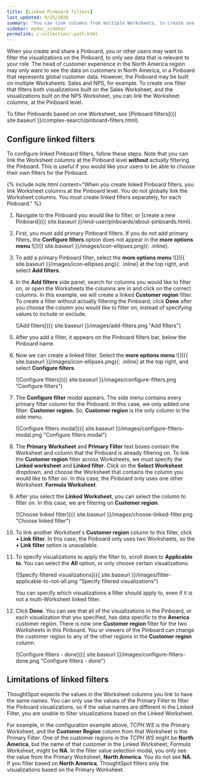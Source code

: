```yaml
---
title: [Linked Pinboard filters]
last_updated: 9/25/2020
summary: "You can link columns from multiple Worksheets, to create one Pinboard filter for visualizations that come from different Worksheets."
sidebar: mydoc_sidebar
permalink: /:collection/:path.html
---
```

When you create and share a Pinboard, you or other users may want to filter the visualizations on the Pinboard, to only see data that is relevant to your role. The head of customer experience in the North America region may only want to see the data on customers in North America, in a Pinboard that represents global customer data. However, the Pinboard may be built on multiple Worksheets: Sales and NPS, for example. To create one filter that filters both visualizations built on the Sales Worksheet, and the visualizations built on the NPS Worksheet, you can link the Worksheet columns, at the Pinboard level.

To filter Pinboards based on one Worksheet, see [Pinboard filters]({{ site.baseurl }}/complex-search/pinboard-filters.html).

## Configure linked filters
To configure linked Pinboard filters, follow these steps. Note that you can link the Worksheet columns at the Pinboard level ***without*** actually filtering the Pinboard. This is useful if you would like your users to be able to choose their own filters for the Pinboard.

{% include note.html content="When you create linked Pinboard filters, you link Worksheet columns at the Pinboard level. You do not globally link the Worksheet columns. You must create linked filters separately, for each Pinboard." %}

1. Navigate to the Pinboard you would like to filter, or [create a new Pinboard]({{ site.baseurl }}/end-user/pinboards/about-pinboards.html).

2. First, you must add primary Pinboard filters. If you do not add primary filters, the **Configure filters** option does not appear in the **more options menu** ![]({{ site.baseurl }}/images/icon-ellipses.png){: .inline}.

3. To add a primary Pinboard filter, select the **more options menu** ![]({{ site.baseurl }}/images/icon-ellipses.png){: .inline} at the top right, and select **Add filters**.

4. In the **Add filters** side panel, search for columns you would like to filter on, or open the Worksheets the columns are in and click on the correct columns. In this example, we will create a linked **Customer region** filter. To create a filter without actually filtering the Pinboard, click **Done** after you choose the column you would like to filter on, instead of specifying values to include or exclude.

    ![Add filters]({{ site.baseurl }}/images/add-filters.png "Add filters")

5. After you add a filter, it appears on the Pinboard filters bar, below the Pinboard name.

6. Now we can create a linked filter. Select the **more options menu** ![]({{ site.baseurl }}/images/icon-ellipses.png){: .inline} at the top right, and select **Configure filters**.

    ![Configure filters]({{ site.baseurl }}/images/configure-filters.png "Configure filters")

7. The **Configure filter** modal appears. The side menu contains every primary filter column for the Pinboard. In this case, we only added one filter: **Customer region**. So, **Customer region** is the only column in the side menu.

    ![Configure filters modal]({{ site.baseurl }}/images/configure-filters-modal.png "Configure filters modal")

8. The **Primary Worksheet** and **Primary Filter** text boxes contain the Worksheet and column that the Pinboard is already filtering on. To link the **Customer region** filter across Worksheets, we must specify the **Linked worksheet** and **Linked filter**. Click on the **Select Worksheet** dropdown, and choose the Worksheet that contains the column you would like to filter on. In this case, the Pinboard only uses one other Worksheet: **Formula Worksheet**.

9. After you select the **Linked Worksheet**, you can select the column to filter on. In this case, we are filtering on **Customer region**.

    ![Choose linked filter]({{ site.baseurl }}/images/choose-linked-filter.png "Choose linked filter")

10. To link another Worksheet's **Customer region** column to this filter, click **+ Link filter**. In this case, the Pinboard only uses two Worksheets, so the **+ Link filter** option is unavailable.

11. To specify visualizations to apply the filter to, scroll down to **Applicable to**. You can select the **All** option, or only choose certain visualizations.

    ![Specify filtered visualizations]({{ site.baseurl }}/images/filter-applicable-to-not-all.png "Specify filtered visualizations")

    You can specify which visualizations a filter should apply to, even if it is not a multi-Worksheet linked filter.

12. Click **Done**. You can see that all of the visualizations in the Pinboard, or each visualization that you specified, has data specific to the **America** customer region. There is now one **Customer region** filter for the two Worksheets in this Pinboard. You or viewers of the Pinboard can change the customer region to any of the other regions in the **Customer region** column.

    ![Configure filters - done]({{ site.baseurl }}/images/configure-filters-done.png "Configure filters - done")

## Limitations of linked filters
ThoughtSpot expects the values in the Worksheet columns you link to have the same names. You can only use the values of the Primary Filter to filter the Pinboard visualizations, so if the value names are different in the Linked Filter, you are unable to filter visualizations based on the Linked Worksheet.

For example, in the configuration example above, *TCPH WS* is the Primary Worksheet, and the **Customer Region** column from that Worksheet is the Primary Filter. One of the customer regions in the *TCPH WS* might be **North America**, but the name of that customer in the Linked Worksheet, *Formula Worksheet*, might be **NA**. In the filter value selection modal, you only see the value from the Primary Worksheet, **North America**. You do not see **NA**. If you filter based on **North America**, ThoughtSpot filters only the visualizations based on the Primary Worksheet.
